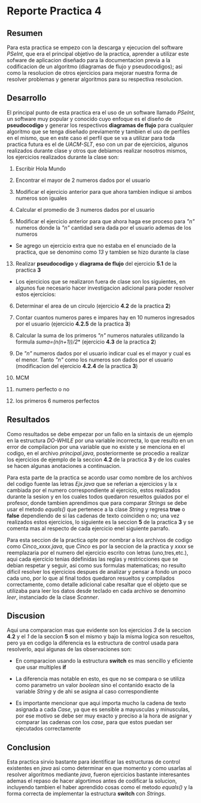 #                    Reporte Practica 4

##                      Resumen 

Para esta practica se empezo con la descarga y ejecucion del software _PSeInt_, que era el principal objetivo de la practica, aprender a utilizar este sofware de aplicacion diseñado para la documentacion previa a la codificacion de un algoritmo (diagramas de flujo y pseudocodigos); asi como la resolucion de otros ejercicios para mejorar nuestra forma de resolver problemas y generar algoritmos para su respectiva resolucion.

##                      Desarrollo

El principal punto de esta practica era el uso de un software llamado _PSeInt_, un software muy popular y conocido cuyo enfoque es el diseño de **pseudocodigo** y generar los respectivos **diagramas de flujo** para cualquier algoritmo que se tenga diseñado previamente y tambien el uso de perfiles en el mismo, que en este caso el perfil que se va a utilizar para toda practica futura es el de _UACM-SLT_, eso con un par de ejercicios, algunos realizados durante clase y otros que debiamos realizar nosotros mismos, los ejercicios realizados durante la clase son:

1. Escribir Hola Mundo

2. Encontrar el mayor de 2 numeros dados por el usuario

3. Modificar el ejercicio anterior para que ahora tambien indique si ambos numeros son iguales

4. Calcular el promedio de 3 numeros dados por el usuario

5. Modificar el ejercicio anterior para que ahora haga ese proceso para _"n"_ numeros donde la _"n"_ cantidad sera dada por el usuario ademas de los numeros

* Se agrego un ejercicio extra que no estaba en el enunciado de la practica, que se denomino como _13_ y tambien se hizo durante la clase

13. Realizar **pseudocodigo** y **diagrama de flujo** del ejercicio **5.1** de la practica **3**

* Los ejercicios que se realizaron fuera de clase son los siguientes, en algunos fue necesario hacer investigacion adicional para poder resolver estos ejercicios:

6. Determinar el area de un circulo (ejercicio **4.2** de la practica **2**)

7. Contar cuantos numeros pares e impares hay en 10 numeros ingresados por el usuario (ejercicio **4.2.5** de la practica **3**)

8. Calcular la suma de los primeros _"n"_ numeros naturales utilizando la formula **suma=(n*(n+1))/2** (ejercicio **4.3** de la practica **2**)

9. De _"n"_ numeros dados por el usuario indicar cual es el mayor y cual es el menor. Tanto _"n"_ como los numeros son dados por el usuario (modificacion del ejercicio **4.2.4** de la practica **3**)

10. MCM

11. numero perfecto o no

12. los primeros 6 numeros perfectos

##                        Resultados

Como resultados se debe empezar por un fallo en la sintaxis de un ejemplo en la estructura _DO-WHILE_ por una variable incorrecta, lo que resulto en un error de compilacion por una variable que no existe y se menciona en el codigo, en el archivo _principal.java_, posteriormente se procedio a realizar los ejercicios de ejemplo de la seccion **4.2** de la practica **3** y de los cuales se hacen algunas anotaciones a continuacion.

Para esta parte de la practica se acordo usar como nombre de los archivos del codigo fuente las letras _Ejx.java_ que se referian a ejercicios y la x cambiada por el numero correspondiente al ejercicio, estos realizados durante la sesion y en los cuales todos quedaron resueltos guiados por el profesor, donde tambien aprendimos que para comparar _Strings_ se debe usar el metodo _equals()_ que pertenece a la clase _String_ y regresa **true** o **false** dependiendo de si las cadenas de texto coinciden o no; una vez realizados estos ejercicios, lo siguiente es la seccion **5** de la practica **3** y se comenta mas al respecto de cada ejercicio enel siguiente parrafo.

Para esta seccion de la practica opte por nombrar a los archivos de codigo como *Cinco_xxxx.java*, que _Cinco_ es por la seccion de la practica y _xxxx_ se reemplazaria por el numero del ejercicio escrito con letras (uno,tres,etc.), aqui cada ejercicio tenias ddefinidas las reglas y restricciones que se debian respetar y seguir, asi como sus formulas matematicas; no resulto dificil resolver los ejercicios despues de analizar y pensar a fondo un poco cada uno, por lo que al final todos quedaron resueltos y compilados correctamente, como detalle adicional cabe resaltar que el objeto que se utilizaba para leer los datos desde teclado en cada archivo se denomino _leer_, instanciado de la clase _Scanner_.

##                        Discusion

Aqui una comparacion mas que evidente son los ejercicios _3_ de la seccion **4.2** y el _1_ de la seccion **5** son el mismo y bajo la misma logica son resueltos, pero ya en codigo la diferencia es la estructura de control usada para resolverlo, aqui algunas de las observaciones son:

* En comparacion usando la estructura **switch** es mas sencillo y eficiente que usar multiples **if**

* La diferencia mas notable en esto, es que no se compara o se utiliza como parametro un valor _boolean_ sino el contanido exacto de la variable _String_ y de ahi se asigna al caso correspondiente

* Es importante mencionar que aqui importa mucho la cadena de texto asignada a cada _Case_, ya que es sensible a mayusculas y minusculas, por ese motivo se debe ser muy exacto y preciso a la hora de asignar y comparar las cadenas con los _case_, para que estos puedan ser ejecutados correctamente

##                        Conclusion

Esta practica sirvio bastante para identificar las estructuras de control existentes en _java_ asi como determinar en que momento y como usarlas al resolver algoritmos mediante _java_, fueron ejercicios bastante interesantes ademas el repaso de hacer algortimos antes de codificar la solucion, incluyendo tambien el haber aprendido cosas como el metodo _equals()_ y la forma correcta de implementar la estructura **switch** con _Strings_. 